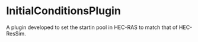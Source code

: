 # InitialConditionsPlugin
A plugin developed to set the startin pool in HEC-RAS to match that of HEC-ResSim.

